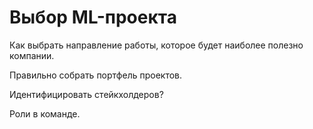 # Выбор ML-проекта

Как выбрать направление работы, которое будет наиболее полезно компании.

Правильно собрать портфель проектов.

Идентифицировать стейкхолдеров?

Роли в команде.
